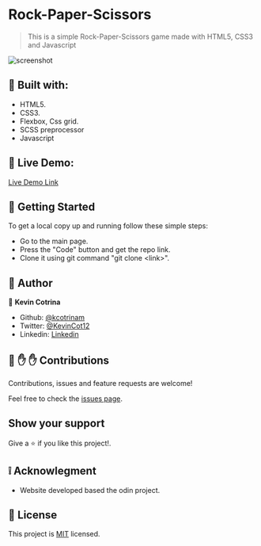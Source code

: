 # Rock-Paper-Scissors

> This is a simple Rock-Paper-Scissors game made with HTML5, CSS3 and Javascript

![screenshot](./assets/img/screenshot.png)

## :hammer: Built with:

- HTML5.
- CSS3.
- Flexbox, Css grid.
- SCSS preprocessor
- Javascript

## :red_circle: Live Demo:

[Live Demo Link](https://kcotrinam.github.io/rockPaperSissors/)

## :construction_worker: Getting Started

To get a local copy up and running follow these simple steps:

- Go to the main page.
- Press the "Code" button and get the repo link.
- Clone it using git command "git clone &lt;link>".

## :bust_in_silhouette: Author

👤 **Kevin Cotrina**

- Github: [@kcotrinam](https://github.com/kcotrinam)
- Twitter: [@KevinCot12](https://twitter.com/KevinCot12)
- Linkedin: [Linkedin](https://www.linkedin.com/in/kevin-cotrina-6208b7149/)

## 🤝 :raised_hand: :raised_hand: Contributions

Contributions, issues and feature requests are welcome!

Feel free to check the [issues page](https://github.com/kcotrinam/rockPaperSizzors/issues).

## Show your support

Give a :star: if you like this project!.

## :grey_exclamation: Acknowlegment

- Website developed based the odin project.

## 📝 License

This project is [MIT](./LICENSE) licensed.
